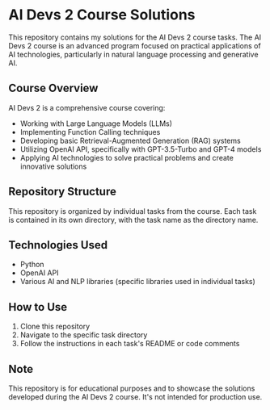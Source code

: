 # AI Devs 2 Course Solutions

This repository contains my solutions for the AI Devs 2 course tasks. The AI Devs 2 course is an advanced program focused on practical applications of AI technologies, particularly in natural language processing and generative AI.

## Course Overview

AI Devs 2 is a comprehensive course covering:
- Working with Large Language Models (LLMs)
- Implementing Function Calling techniques
- Developing basic Retrieval-Augmented Generation (RAG) systems
- Utilizing OpenAI API, specifically with GPT-3.5-Turbo and GPT-4 models
- Applying AI technologies to solve practical problems and create innovative solutions

## Repository Structure

This repository is organized by individual tasks from the course. Each task is contained in its own directory, with the task name as the directory name.

## Technologies Used

- Python
- OpenAI API
- Various AI and NLP libraries (specific libraries used in individual tasks)

## How to Use

1. Clone this repository
2. Navigate to the specific task directory
3. Follow the instructions in each task's README or code comments

## Note

This repository is for educational purposes and to showcase the solutions developed during the AI Devs 2 course. It's not intended for production use.
